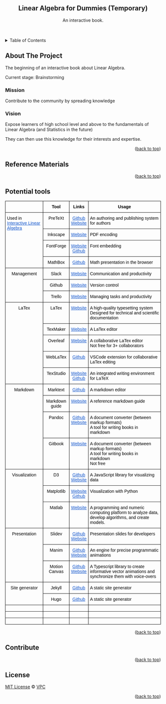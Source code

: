 <!-- Improved compatibility of back to top link: See: https://github.com/othneildrew/Best-README-Template/pull/73 -->
<a name="readme-top"></a>
<!--
*** Thanks for checking out the Best-README-Template. If you have a suggestion
*** that would make this better, please fork the repo and create a pull request
*** or simply open an issue with the tag "enhancement".
*** Don't forget to give the project a star!
*** Thanks again! Now go create something AMAZING! :D
-->



<!-- PROJECT SHIELDS -->
<!--
*** I'm using markdown "reference style" links for readability.
*** Reference links are enclosed in brackets [ ] instead of parentheses ( ).
*** See the bottom of this document for the declaration of the reference variables
*** for contributors-url, forks-url, etc. This is an optional, concise syntax you may use.
*** https://www.markdownguide.org/basic-syntax/#reference-style-links
-->



<!-- PROJECT LOGO -->
<br />
<div align="center">
<!--
  <a href="https://github.com/VinhPhmCng/gdscript-sections">
	<img src="https://raw.githubusercontent.com/VinhPhmCng/gdscript-sections/master/addons/gdscript_sections/logo.png" alt="Logo">
  </a>
-->

<h2 align="center">Linear Algebra for Dummies (Temporary)</h3>

  <p align="center">
	An interactive book.
	<br />
	<br />
	<br />
</p>
</div>



<!-- TABLE OF CONTENTS -->
<details>
  <summary>Table of Contents</summary>
  <ol>
	<li><a href="#about-the-project">About The Project</a></li>
	<li><a href="#reference-materials">Reference Materials</a></li>
	<li><a href="#potential-tools">Potential tools</a></li>
	<li><a href="#contribute">Contribute</a></li>
	<li><a href="#license">License</a></li>
  </ol>
</details>



<!-- ABOUT THE PROJECT -->
## About The Project

The beginning of an interactive book about Linear Algebra.

Current stage: Brainstorming

### Mission

Contribute to the community by spreading knowledge

### Vision

Expose learners of high school level and above to the fundamentals of Linear Algebra (and Statistics in the future)

They can then use this knowledge for their interests and expertise.


<p align="right">(<a href="#readme-top">back to top</a>)</p>


<!-- REFERENCE MATERIALS -->
## Reference Materials



<p align="right">(<a href="#readme-top">back to top</a>)</p>


<!-- Potential tools -->
## Potential tools

<style type="text/css">
.tg  {border-collapse:collapse;border-spacing:0;}
.tg td{border-color:black;border-style:solid;border-width:1px;font-family:Arial, sans-serif;font-size:14px;
  overflow:hidden;padding:10px 5px;word-break:normal;}
.tg th{border-color:black;border-style:solid;border-width:1px;font-family:Arial, sans-serif;font-size:14px;
  font-weight:normal;overflow:hidden;padding:10px 5px;word-break:normal;}
.tg .tg-kry2{color:#15C;text-align:center;text-decoration:underline;vertical-align:top}
.tg .tg-baqh{text-align:center;vertical-align:top}
.tg .tg-amwm{font-weight:bold;text-align:center;vertical-align:top}
.tg .tg-0lax{text-align:left;vertical-align:top}
</style>
<table class="tg">
<thead>
  <tr>
    <th class="tg-amwm"></th>
    <th class="tg-amwm"><span style="font-weight:700;font-style:normal;text-decoration:none;color:#000;background-color:transparent">Tool</span></th>
    <th class="tg-amwm"><span style="font-weight:700;font-style:normal;text-decoration:none;color:#000;background-color:transparent">Links</span></th>
    <th class="tg-amwm"><span style="font-weight:700;font-style:normal;text-decoration:none;color:#000;background-color:transparent">Usage</span></th>
  </tr>
</thead>
<tbody>
  <tr>
    <td class="tg-0lax" rowspan="4"><span style="font-weight:400;font-style:normal;text-decoration:none;color:#000;background-color:transparent">Used in </span><a href="https://docs.google.com/document/d/1BVfNwVEL7drSP9Yg6MMZRFXMC2-ba1qlUfBPgy4pzKY/edit#heading=h.2vkttfcfz2f4"><span style="font-weight:400;font-style:normal;text-decoration:underline;color:#15C;background-color:transparent">Interactive Linear Algebra</span></a></td>
    <td class="tg-baqh"><span style="font-weight:400;font-style:normal;text-decoration:none;color:#000;background-color:transparent">PreTeXt</span></td>
    <td class="tg-kry2"><a href="https://github.com/PreTeXtBook/pretext"><span style="font-weight:400;font-style:normal;text-decoration:underline;color:#15C;background-color:transparent">Github</span></a><br><a href="https://pretextbook.org/index.html"><span style="font-weight:400;font-style:normal;text-decoration:underline;color:#15C;background-color:transparent">Website</span></a></td>
    <td class="tg-0lax"><span style="font-weight:400;font-style:normal;text-decoration:none;color:#000;background-color:transparent">An authoring and publishing system for authors</span></td>
  </tr>
  <tr>
    <td class="tg-baqh"><span style="font-weight:400;font-style:normal;text-decoration:none;color:#000;background-color:transparent">Inkscape</span></td>
    <td class="tg-kry2"><a href="https://inkscape.org/"><span style="font-weight:400;font-style:normal;text-decoration:underline;color:#15C;background-color:transparent">Website</span></a></td>
    <td class="tg-0lax"><span style="font-weight:400;font-style:normal;text-decoration:none;color:#000;background-color:transparent">PDF encoding</span></td>
  </tr>
  <tr>
    <td class="tg-baqh"><span style="font-weight:400;font-style:normal;text-decoration:none;color:#000;background-color:transparent">FontForge</span></td>
    <td class="tg-kry2"><a href="https://fontforge.org/en-US/"><span style="font-weight:400;font-style:normal;text-decoration:underline;color:#15C;background-color:transparent">Website</span></a><br><a href="https://github.com/fontforge/fontforge"><span style="font-weight:400;font-style:normal;text-decoration:underline;color:#15C;background-color:transparent">Github</span></a></td>
    <td class="tg-0lax"><span style="font-weight:400;font-style:normal;text-decoration:none;color:#000;background-color:transparent">Font embedding</span></td>
  </tr>
  <tr>
    <td class="tg-baqh"><span style="font-weight:400;font-style:normal;text-decoration:none;color:#000;background-color:transparent">MathBox</span></td>
    <td class="tg-kry2"><a href="https://github.com/unconed/mathbox"><span style="font-weight:400;font-style:normal;text-decoration:underline;color:#15C;background-color:transparent">Github</span></a></td>
    <td class="tg-0lax"><span style="font-weight:400;font-style:normal;text-decoration:none;color:#000;background-color:transparent">Math presentation in the browser</span></td>
  </tr>
  <tr>
    <td class="tg-baqh" rowspan="3"><span style="font-weight:400;font-style:normal;text-decoration:none;color:#000;background-color:transparent">Management</span></td>
    <td class="tg-baqh"><span style="font-weight:400;font-style:normal;text-decoration:none;color:#000;background-color:transparent">Slack</span></td>
    <td class="tg-kry2"><a href="https://slack.com/"><span style="font-weight:400;font-style:normal;text-decoration:underline;color:#15C;background-color:transparent">Website</span></a></td>
    <td class="tg-0lax"><span style="font-weight:400;font-style:normal;text-decoration:none;color:#000;background-color:transparent">Communication and productivity</span></td>
  </tr>
  <tr>
    <td class="tg-baqh"><span style="font-weight:400;font-style:normal;text-decoration:none;color:#000;background-color:transparent">Github</span></td>
    <td class="tg-kry2"><a href="https://github.com/"><span style="font-weight:400;font-style:normal;text-decoration:underline;color:#15C;background-color:transparent">Website</span></a></td>
    <td class="tg-0lax"><span style="font-weight:400;font-style:normal;text-decoration:none;color:#000;background-color:transparent">Version control</span></td>
  </tr>
  <tr>
    <td class="tg-baqh"><span style="font-weight:400;font-style:normal;text-decoration:none;color:#000;background-color:transparent">Trello</span></td>
    <td class="tg-kry2"><a href="https://trello.com/"><span style="font-weight:400;font-style:normal;text-decoration:underline;color:#15C;background-color:transparent">Website</span></a></td>
    <td class="tg-0lax"><span style="font-weight:400;font-style:normal;text-decoration:none;color:#000;background-color:transparent">Managing tasks and productivity</span></td>
  </tr>
  <tr>
    <td class="tg-baqh" rowspan="5"><span style="font-weight:400;font-style:normal;text-decoration:none;color:#000;background-color:transparent">LaTex</span></td>
    <td class="tg-baqh"><span style="font-weight:400;font-style:normal;text-decoration:none;color:#000;background-color:transparent">LaTex</span></td>
    <td class="tg-kry2"><a href="https://www.latex-project.org/"><span style="font-weight:400;font-style:normal;text-decoration:underline;color:#15C;background-color:transparent">Website</span></a></td>
    <td class="tg-0lax"><span style="font-weight:400;font-style:normal;text-decoration:none;color:#000;background-color:transparent">A high-quality typesetting system</span><br><span style="font-weight:400;font-style:normal;text-decoration:none;color:#000;background-color:transparent">Designed for technical and scientific documentation</span></td>
  </tr>
  <tr>
    <td class="tg-baqh"><span style="font-weight:400;font-style:normal;text-decoration:none;color:#000;background-color:transparent">TexMaker</span></td>
    <td class="tg-kry2"><a href="https://www.xm1math.net/texmaker/doc.html"><span style="font-weight:400;font-style:normal;text-decoration:underline;color:#15C;background-color:transparent">Website</span></a></td>
    <td class="tg-0lax"><span style="font-weight:400;font-style:normal;text-decoration:none;color:#000;background-color:transparent">A LaTex editor</span></td>
  </tr>
  <tr>
    <td class="tg-baqh"><span style="font-weight:400;font-style:normal;text-decoration:none;color:#000;background-color:transparent">Overleaf</span></td>
    <td class="tg-kry2"><a href="https://www.overleaf.com/"><span style="font-weight:400;font-style:normal;text-decoration:underline;color:#15C;background-color:transparent">Website</span></a></td>
    <td class="tg-0lax"><span style="font-weight:400;font-style:normal;text-decoration:none;color:#000;background-color:transparent">A collaborative LaTex editor</span><br><span style="font-weight:400;font-style:normal;text-decoration:none;color:#000;background-color:transparent">Not free for 3+ collaborators</span></td>
  </tr>
  <tr>
    <td class="tg-baqh"><span style="font-weight:400;font-style:normal;text-decoration:none;color:#000;background-color:transparent">WebLaTex</span></td>
    <td class="tg-kry2"><a href="https://github.com/sanjib-sen/WebLaTex"><span style="font-weight:400;font-style:normal;text-decoration:underline;color:#15C;background-color:transparent">Github</span></a></td>
    <td class="tg-0lax"><span style="font-weight:400;font-style:normal;text-decoration:none;color:#000;background-color:transparent">VSCode extension for collaborative LaTex editing</span></td>
  </tr>
  <tr>
    <td class="tg-baqh"><span style="font-weight:400;font-style:normal;text-decoration:none;color:#000;background-color:transparent">TexStudio</span></td>
    <td class="tg-kry2"><a href="https://www.texstudio.org/"><span style="font-weight:400;font-style:normal;text-decoration:underline;color:#15C;background-color:transparent">Website</span></a><br><a href="https://github.com/texstudio-org/texstudio"><span style="font-weight:400;font-style:normal;text-decoration:underline;color:#15C;background-color:transparent">Github</span></a></td>
    <td class="tg-0lax"><span style="font-weight:400;font-style:normal;text-decoration:none;color:#000;background-color:transparent">An integrated writing environment for LaTeX</span></td>
  </tr>
  <tr>
    <td class="tg-baqh" rowspan="4"><span style="font-weight:400;font-style:normal;text-decoration:none;color:#000;background-color:transparent">Markdown</span></td>
    <td class="tg-baqh"><span style="font-weight:400;font-style:normal;text-decoration:none;color:#000;background-color:transparent">Marktext</span></td>
    <td class="tg-kry2"><a href="https://github.com/marktext/marktext"><span style="font-weight:400;font-style:normal;text-decoration:underline;color:#15C;background-color:transparent">Github</span></a></td>
    <td class="tg-0lax"><span style="font-weight:400;font-style:normal;text-decoration:none;color:#000;background-color:transparent">A markdown editor</span></td>
  </tr>
  <tr>
    <td class="tg-baqh"><span style="font-weight:400;font-style:normal;text-decoration:none;color:#000;background-color:transparent">Markdown guide</span></td>
    <td class="tg-kry2"><a href="https://www.markdownguide.org/"><span style="font-weight:400;font-style:normal;text-decoration:underline;color:#15C;background-color:transparent">Website</span></a></td>
    <td class="tg-0lax"><span style="font-weight:400;font-style:normal;text-decoration:none;color:#000;background-color:transparent">A reference markdown guide</span></td>
  </tr>
  <tr>
    <td class="tg-baqh"><span style="font-weight:400;font-style:normal;text-decoration:none;color:#000;background-color:transparent">Pandoc</span></td>
    <td class="tg-kry2"><a href="https://github.com/jgm/pandoc"><span style="font-weight:400;font-style:normal;text-decoration:underline;color:#15C;background-color:transparent">Github</span></a><br><a href="https://pandoc.org/"><span style="font-weight:400;font-style:normal;text-decoration:underline;color:#15C;background-color:transparent">Website</span></a></td>
    <td class="tg-0lax"><span style="font-weight:400;font-style:normal;text-decoration:none;color:#000;background-color:transparent">A document converter (between markup formats)</span><br><span style="font-weight:400;font-style:normal;text-decoration:none;color:#000;background-color:transparent">A tool for writing books in markdown</span></td>
  </tr>
  <tr>
    <td class="tg-baqh"><span style="font-weight:400;font-style:normal;text-decoration:none;color:#000;background-color:transparent">Gitbook</span></td>
    <td class="tg-kry2"><a href="https://www.gitbook.com/"><span style="font-weight:400;font-style:normal;text-decoration:underline;color:#15C;background-color:transparent">Website</span></a></td>
    <td class="tg-0lax"><span style="font-weight:400;font-style:normal;text-decoration:none;color:#000;background-color:transparent">A document converter (between markup formats)</span><br><span style="font-weight:400;font-style:normal;text-decoration:none;color:#000;background-color:transparent">A tool for writing books in markdown</span><br><span style="font-weight:400;font-style:normal;text-decoration:none;color:#000;background-color:transparent">Not free</span></td>
  </tr>
  <tr>
    <td class="tg-baqh" rowspan="3"><span style="font-weight:400;font-style:normal;text-decoration:none;color:#000;background-color:transparent">Visualization</span></td>
    <td class="tg-baqh"><span style="font-weight:400;font-style:normal;text-decoration:none;color:#000;background-color:transparent">D3</span></td>
    <td class="tg-kry2"><a href="https://github.com/d3/d3"><span style="font-weight:400;font-style:normal;text-decoration:underline;color:#15C;background-color:transparent">Github</span></a><br><a href="https://d3js.org/"><span style="font-weight:400;font-style:normal;text-decoration:underline;color:#15C;background-color:transparent">Website</span></a></td>
    <td class="tg-0lax"><span style="font-weight:400;font-style:normal;text-decoration:none;color:#000;background-color:transparent">A JavaScript library for visualizing data</span></td>
  </tr>
  <tr>
    <td class="tg-baqh"><span style="font-weight:400;font-style:normal;text-decoration:none;color:#000;background-color:transparent">Matplotlib</span></td>
    <td class="tg-kry2"><a href="https://matplotlib.org/"><span style="font-weight:400;font-style:normal;text-decoration:underline;color:#15C;background-color:transparent">Website</span></a><br><a href="https://github.com/matplotlib/matplotlib"><span style="font-weight:400;font-style:normal;text-decoration:underline;color:#15C;background-color:transparent">Github</span></a></td>
    <td class="tg-0lax"><span style="font-weight:400;font-style:normal;text-decoration:none;color:#000;background-color:transparent">Visualization with Python</span></td>
  </tr>
  <tr>
    <td class="tg-baqh"><span style="font-weight:400;font-style:normal;text-decoration:none;color:#000;background-color:transparent">Matlab</span></td>
    <td class="tg-kry2"><a href="https://www.mathworks.com/products/matlab.html"><span style="font-weight:400;font-style:normal;text-decoration:underline;color:#15C;background-color:transparent">Website</span></a></td>
    <td class="tg-0lax"><span style="font-weight:400;font-style:normal;text-decoration:none;color:#000;background-color:transparent">A programming and numeric computing platform to analyze data, develop algorithms, and create models.</span></td>
  </tr>
  <tr>
    <td class="tg-baqh" rowspan="3"><span style="font-weight:400;font-style:normal;text-decoration:none;color:#000;background-color:transparent">Presentation</span></td>
    <td class="tg-baqh"><span style="font-weight:400;font-style:normal;text-decoration:none;color:#000;background-color:transparent">Slidev</span></td>
    <td class="tg-kry2"><a href="https://github.com/slidevjs/slidev"><span style="font-weight:400;font-style:normal;text-decoration:underline;color:#15C;background-color:transparent">Github</span></a><br><a href="https://sli.dev/"><span style="font-weight:400;font-style:normal;text-decoration:underline;color:#15C;background-color:transparent">Website</span></a></td>
    <td class="tg-0lax"><span style="font-weight:400;font-style:normal;text-decoration:none;color:#000;background-color:transparent">Presentation slides for developers</span></td>
  </tr>
  <tr>
    <td class="tg-baqh"><span style="font-weight:400;font-style:normal;text-decoration:none;color:#000;background-color:transparent">Manim</span></td>
    <td class="tg-kry2"><a href="https://github.com/3b1b/manim"><span style="font-weight:400;font-style:normal;text-decoration:underline;color:#15C;background-color:transparent">Github</span></a><br><a href="https://docs.manim.community/en/stable/index.html"><span style="font-weight:400;font-style:normal;text-decoration:underline;color:#15C;background-color:transparent">Website</span></a></td>
    <td class="tg-0lax"><span style="font-weight:400;font-style:normal;text-decoration:none;color:#000;background-color:transparent">An engine for precise programmatic animations</span></td>
  </tr>
  <tr>
    <td class="tg-baqh"><span style="font-weight:400;font-style:normal;text-decoration:none;color:#000;background-color:transparent">Motion Canvas</span></td>
    <td class="tg-kry2"><a href="https://github.com/motion-canvas/motion-canvas"><span style="font-weight:400;font-style:normal;text-decoration:underline;color:#15C;background-color:transparent">Github</span></a><br><a href="https://motioncanvas.io/"><span style="font-weight:400;font-style:normal;text-decoration:underline;color:#15C;background-color:transparent">Website</span></a></td>
    <td class="tg-0lax"><span style="font-weight:400;font-style:normal;text-decoration:none;color:#000;background-color:transparent">A Typescript library to create informative vector animations and synchronize them with voice-overs</span></td>
  </tr>
  <tr>
    <td class="tg-baqh" rowspan="2"><span style="font-weight:400;font-style:normal;text-decoration:none;color:#000;background-color:transparent">Site generator</span></td>
    <td class="tg-baqh"><span style="font-weight:400;font-style:normal;text-decoration:none;color:#000;background-color:transparent">Jekyll</span></td>
    <td class="tg-kry2"><a href="https://github.com/jekyll/jekyll"><span style="font-weight:400;font-style:normal;text-decoration:underline;color:#15C;background-color:transparent">Github</span></a></td>
    <td class="tg-0lax"><span style="font-weight:400;font-style:normal;text-decoration:none;color:#000;background-color:transparent">A static site generator</span></td>
  </tr>
  <tr>
    <td class="tg-baqh"><span style="font-weight:400;font-style:normal;text-decoration:none;color:#000;background-color:transparent">Hugo</span></td>
    <td class="tg-kry2"><a href="https://github.com/gohugoio/hugo"><span style="font-weight:400;font-style:normal;text-decoration:underline;color:#15C;background-color:transparent">Github</span></a></td>
    <td class="tg-0lax"><span style="font-weight:400;font-style:normal;text-decoration:none;color:#000;background-color:transparent">A static site generator</span></td>
  </tr>
  <tr>
    <td class="tg-0lax"></td>
    <td class="tg-0lax"></td>
    <td class="tg-0lax"></td>
    <td class="tg-0lax"></td>
  </tr>
  <tr>
    <td class="tg-0lax"></td>
    <td class="tg-0lax"></td>
    <td class="tg-0lax"></td>
    <td class="tg-0lax"></td>
  </tr>
  <tr>
    <td class="tg-0lax"></td>
    <td class="tg-0lax"></td>
    <td class="tg-0lax"></td>
    <td class="tg-0lax"></td>
  </tr>
</tbody>
</table>

<p align="right">(<a href="#readme-top">back to top</a>)</p>


<!-- CONTRIBUTE -->
## Contribute



<p align="right">(<a href="#readme-top">back to top</a>)</p>


<!-- LICENSE -->
## License
[MIT License](LICENSE) © [VPC](https://github.com/VinhPhmCng)


<p align="right">(<a href="#readme-top">back to top</a>)</p>